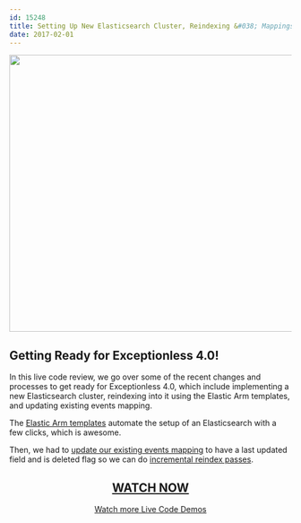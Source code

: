```yaml
---
id: 15248
title: Setting Up New Elasticsearch Cluster, Reindexing &#038; Mappings - Live Code Demo
date: 2017-02-01
---
```

[<img loading="lazy" class="aligncenter size-large wp-image-15250" src="/assets/170116-live-code-demo-1024x538.jpg" alt="" width="940" height="494" data-id="15250" srcset="/assets/170116-live-code-demo-1024x538.jpg 1024w, /assets/170116-live-code-demo-300x158.jpg 300w, /assets/170116-live-code-demo-768x403.jpg 768w, /assets/170116-live-code-demo.jpg 1200w" sizes="(max-width: 940px) 100vw, 940px" />](https://www.liveedu.tv/niemyjski/videos/k4JO7-exceptionless-weekly-demo-1-16-17)

## Getting Ready for Exceptionless 4.0!

<!--more-->

In this live code review, we go over some of the recent changes and processes to get ready for Exceptionless 4.0, which include implementing a new Elasticsearch cluster, reindexing into it using the Elastic Arm templates, and updating existing events mapping.

The <a href="https://github.com/elastic/azure-marketplace" target="_blank">Elastic Arm templates</a> automate the setup of an Elasticsearch with a few clicks, which is awesome.

Then, we had to <a href="https://www.elastic.co/guide/en/elasticsearch/reference/1.7/indices-put-mapping.html" target="_blank">update our existing events mapping</a> to have a last updated field and is deleted flag so we can do <a href="https://www.elastic.co/guide/en/elasticsearch/reference/5.1/docs-reindex.html" target="_blank">incremental reindex passes</a>.

<h2 style="text-align: center;">
  <a href="https://www.liveedu.tv/niemyjski/videos/k4JO7-exceptionless-weekly-demo-1-16-17">WATCH NOW</a>
</h2>

<p style="text-align: center;">
  <a href="/category/live-coding/">Watch more Live Code Demos</a>
</p>
